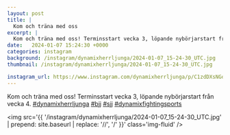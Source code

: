 ```yaml
---
layout: post
title: |
  Kom och träna med oss
excerpt: |
  Kom och träna med oss! Terminsstart vecka 3, löpande nybörjarstart från vecka 4.    
date:   2024-01-07 15:24:30 +0000
categories: instagram
background: /instagram/dynamixherrljunga/2024-01-07_15-24-30_UTC.jpg
thumbnail: /instagram/dynamixherrljunga/2024-01-07_15-24-30_UTC.jpg

instagram_url: https://www.instagram.com/dynamixherrljunga/p/C1zdDXsNGob
---
```

Kom och träna med oss! Terminsstart vecka 3, löpande nybörjarstart från vecka 4. [#dynamixherrljunga](https://www.instagram.com/explore/tags/dynamixherrljunga/) [#bjj](https://www.instagram.com/explore/tags/bjj/) [#sjj](https://www.instagram.com/explore/tags/sjj/) [#dynamixfightingsports](https://www.instagram.com/explore/tags/dynamixfightingsports/)



<img src='{{ '/instagram/dynamixherrljunga/2024-01-07_15-24-30_UTC.jpg' | prepend: site.baseurl | replace: '//', '/' }}' class='img-fluid' />
